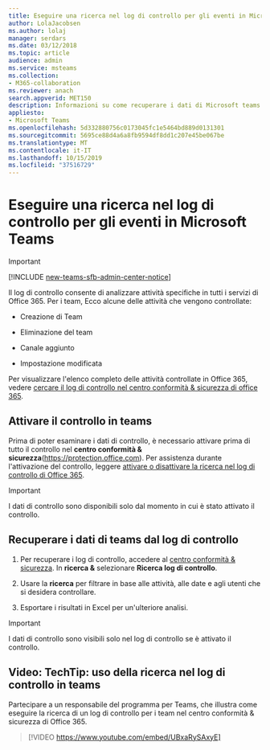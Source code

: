 ```yaml
---
title: Eseguire una ricerca nel log di controllo per gli eventi in Microsoft Teams
author: LolaJacobsen
ms.author: lolaj
manager: serdars
ms.date: 03/12/2018
ms.topic: article
audience: admin
ms.service: msteams
ms.collection:
- M365-collaboration
ms.reviewer: anach
search.appverid: MET150
description: Informazioni su come recuperare i dati di Microsoft teams dal log di controllo di Office 365.
appliesto:
- Microsoft Teams
ms.openlocfilehash: 5d332880756c0173045fc1e5464bd889d0131301
ms.sourcegitcommit: 5695ce88d4a6a8fb9594df8dd1c207e45be067be
ms.translationtype: MT
ms.contentlocale: it-IT
ms.lasthandoff: 10/15/2019
ms.locfileid: "37516729"
---
```

<a name="search-the-audit-log-for-events-in-microsoft-teams"></a>Eseguire una ricerca nel log di controllo per gli eventi in Microsoft Teams
==================================================
> [!IMPORTANT]
> [!INCLUDE [new-teams-sfb-admin-center-notice](includes/new-teams-sfb-admin-center-notice.md)]

Il log di controllo consente di analizzare attività specifiche in tutti i servizi di Office 365. Per i team, Ecco alcune delle attività che vengono controllate:

-   Creazione di Team

-   Eliminazione del team

-   Canale aggiunto

-   Impostazione modificata

Per visualizzare l'elenco completo delle attività controllate in Office 365, vedere [cercare il log di controllo nel centro conformità & sicurezza di office 365](https://support.office.com/article/0d4d0f35-390b-4518-800e-0c7ec95e946c).

## <a name="turn-on-auditing-in-teams"></a>Attivare il controllo in teams

Prima di poter esaminare i dati di controllo, è necessario attivare prima di tutto il controllo nel **centro conformità & sicurezza**(https://protection.office.com). Per assistenza durante l'attivazione del controllo, leggere [attivare o disattivare la ricerca nel log di controllo di Office 365](https://support.office.com/article/Turn-Office-365-audit-log-search-on-or-off-e893b19a-660c-41f2-9074-d3631c95a014).


> [!IMPORTANT]
> I dati di controllo sono disponibili solo dal momento in cui è stato attivato il controllo.



## <a name="retrieve-teams-data-from-the-audit-log"></a>Recuperare i dati di teams dal log di controllo

1.  Per recuperare i log di controllo, accedere al [centro conformità & sicurezza](https://go.microsoft.com/fwlink/?linkid=855775). In **ricerca &** selezionare **Ricerca log di controllo**.

2.  Usare la **ricerca** per filtrare in base alle attività, alle date e agli utenti che si desidera controllare.

3.  Esportare i risultati in Excel per un'ulteriore analisi.


> [!IMPORTANT]
> I dati di controllo sono visibili solo nel log di controllo se è attivato il controllo.

## <a name="video-techtip-using-audit-log-search-in-teams"></a>Video: TechTip: uso della ricerca nel log di controllo in teams

Partecipare a un responsabile del programma per Teams, che illustra come eseguire la ricerca di un log di controllo per i team nel centro conformità & sicurezza di Office 365. 


> [!VIDEO https://www.youtube.com/embed/UBxaRySAxyE]






